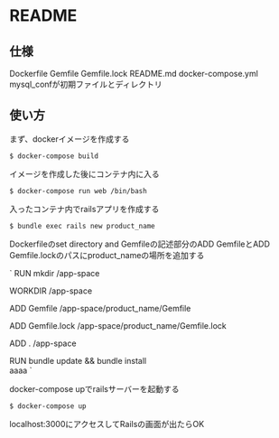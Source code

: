 # README
## 仕様
Dockerfile Gemfile Gemfile.lock README.md docker-compose.yml mysql_confが初期ファイルとディレクトリ
## 使い方

まず、dockerイメージを作成する

`
$ docker-compose build
`

イメージを作成した後にコンテナ内に入る

`
$ docker-compose run web /bin/bash
`

入ったコンテナ内でrailsアプリを作成する

`
$ bundle exec rails new product_name
`

Dockerfileのset directory and Gemfileの記述部分のADD GemfileとADD Gemfile.lockのパスにproduct_nameの場所を追加する

`
RUN mkdir /app-space

WORKDIR /app-space

ADD Gemfile /app-space/product_name/Gemfile

ADD Gemfile.lock /app-space/product_name/Gemfile.lock

ADD . /app-space

RUN bundle update && bundle install  
aaaa
`

docker-compose upでrailsサーバーを起動する

`
$ docker-compose up
`

localhost:3000にアクセスしてRailsの画面が出たらOK
